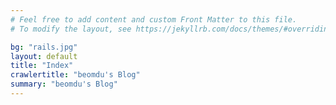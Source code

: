 ```yaml
---
# Feel free to add content and custom Front Matter to this file.
# To modify the layout, see https://jekyllrb.com/docs/themes/#overriding-theme-defaults

bg: "rails.jpg"
layout: default
title: "Index"
crawlertitle: "beomdu's Blog"
summary: "beomdu's Blog"
---
```

